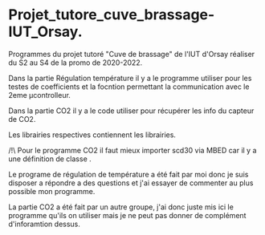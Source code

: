 # Projet_tutore_cuve_brassage-IUT_Orsay.
Programmes du projet tutoré "Cuve de brassage" de l'IUT d'Orsay réaliser du S2 au S4 de la promo de 2020-2022.

Dans la partie Régulation température il y a le programme utiliser pour les testes de coefficients et la focntion permettant la communication avec le 2eme µcontrolleur.

Dans la partie CO2 il y a le code utiliser pour récupérer les info du capteur de CO2.

Les librairies respectives contiennent les librairies.

/!\ Pour le programme CO2 il faut mieux importer scd30 via MBED car il y a une définition de classe .

Le programe de régulation de température a été fait par moi donc je suis disposer a répondre a des questions et j'ai essayer de commenter au plus possible mon programme.

La partie CO2 a été fait par un autre groupe, j'ai donc juste mis ici le programme qu'ils on utiliser mais je ne peut pas donner de complément d'inforamtion dessus.

